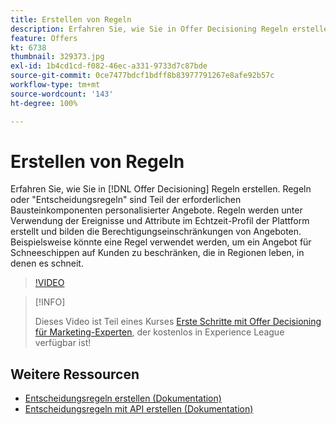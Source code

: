 ```yaml
---
title: Erstellen von Regeln
description: Erfahren Sie, wie Sie in Offer Decisioning Regeln erstellen. Regeln sind Teil der erforderlichen Bausteine für personalisierte Angebote.
feature: Offers
kt: 6738
thumbnail: 329373.jpg
exl-id: 1b4cd1cd-f082-46ec-a331-9733d7c87bde
source-git-commit: 0ce7477bdcf1bdff8b83977791267e8afe92b57c
workflow-type: tm+mt
source-wordcount: '143'
ht-degree: 100%

---
```


# Erstellen von Regeln

Erfahren Sie, wie Sie in [!DNL Offer Decisioning] Regeln erstellen. Regeln oder &quot;Entscheidungsregeln&quot; sind Teil der erforderlichen Bausteinkomponenten personalisierter Angebote. Regeln werden unter Verwendung der Ereignisse und Attribute im Echtzeit-Profil der Plattform erstellt und bilden die Berechtigungseinschränkungen von Angeboten. Beispielsweise könnte eine Regel verwendet werden, um ein Angebot für Schneeschippen auf Kunden zu beschränken, die in Regionen leben, in denen es schneit.

>[!VIDEO](https://video.tv.adobe.com/v/329373?quality=12&learn=on)

>[!INFO]
>
> Dieses Video ist Teil eines Kurses [Erste Schritte mit Offer Decisioning für Marketing-Experten](https://experienceleague.adobe.com/?recommended=ExperiencePlatform-U-1-2020.1.offerdecisioning), der kostenlos in Experience League verfügbar ist!


## Weitere Ressourcen

* [Entscheidungsregeln erstellen (Dokumentation)](https://experienceleague.adobe.com/docs/journey-optimizer/using/offer-decisioniong/create-components/creating-decision-rules.html?lang=de)
* [Entscheidungsregeln mit API erstellen (Dokumentation)](https://experienceleague.adobe.com/docs/journey-optimizer/using/offer-decisioniong/api-reference/offers-api/decision-rules/create.html?lang=de)
